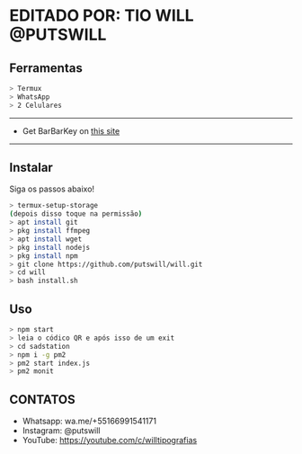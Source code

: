# EDITADO POR: TIO WILL @PUTSWILL

## Ferramentas

```bash
> Termux
> WhatsApp
> 2 Celulares
```

---


- Get BarBarKey on [this site](https://mhankbarbar.tech)

---

## Instalar
Siga os passos abaixo!

```bash
> termux-setup-storage
(depois disso toque na permissão)
> apt install git
> pkg install ffmpeg
> apt install wget
> pkg install nodejs
> pkg install npm
> git clone https://github.com/putswill/will.git
> cd will
> bash install.sh
```

## Uso

```bash
> npm start
> leia o códico QR e após isso de um exit
> cd sadstation
> npm i -g pm2
> pm2 start index.js
> pm2 monit
```


## CONTATOS

- Whatsapp: wa.me/+55166991541171
- Instagram: @putswill
- YouTube: https://youtube.com/c/willtipografias
